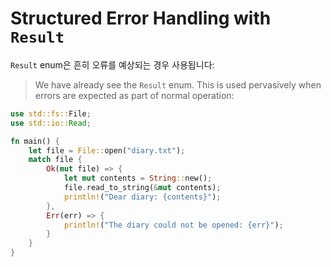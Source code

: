 # Structured Error Handling with `Result`

`Result` enum은 흔히 오류를 예상되는 경우 사용됩니다: 
> We have already see the `Result` enum. This is used pervasively when errors are
> expected as part of normal operation:

```rust
use std::fs::File;
use std::io::Read;

fn main() {
    let file = File::open("diary.txt");
    match file {
        Ok(mut file) => {
            let mut contents = String::new();
            file.read_to_string(&mut contents);
            println!("Dear diary: {contents}");
        },
        Err(err) => {
            println!("The diary could not be opened: {err}");
        }
    }
}
```
